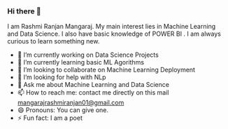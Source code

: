 ### Hi there 👋

I am Rashmi Ranjan Mangaraj. My main interest lies in Machine Learning and Data Science. I also have basic knowledge of POWER BI . I am always curious to learn something new.

- 🔭 I’m currently working on Data Science Projects
- 🌱 I’m currently learning basic ML Agorithms
- 👯 I’m looking to collaborate on Machine Learning Deployment
- 🤔 I’m looking for help with NLp
- 💬 Ask me about Machine Learning and Data Science
- 📫 How to reach me: contact me directly on this mail mangarajrashmiranjan01@gmail.com
- 😄 Pronouns: You can give one.
- ⚡ Fun fact: I am a poet 

